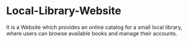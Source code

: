 # Local-Library-Website
It is a Website which provides an online catalog for a small local library, where users can browse available books and manage their accounts.
